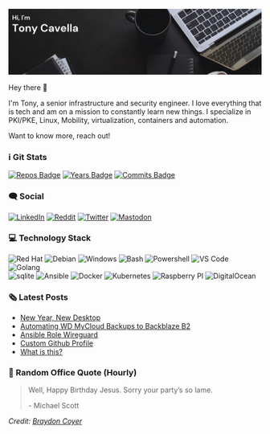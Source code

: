 ![Header Image](./assets/header2.png)

Hey there :wave:

I'm Tony, a senior infrastructure and security engineer. I love everything that is tech and am on a mission to constantly learn new things.  I specialize in PKI/PKE, Linux, Mobility, virtualization, containers and automation. 

Want to know more, reach out! 

### ℹ️ Git Stats
[![Repos Badge](https://badges.pufler.dev/repos/acavella)](https://badges.pufler.dev)
[![Years Badge](https://badges.pufler.dev/years/acavella)](https://badges.pufler.dev)
[![Commits Badge](https://badges.pufler.dev/commits/monthly/acavella)](https://badges.pufler.dev)

### 🗨️ Social
[![LinkedIn](https://img.shields.io/badge/-LinkedIn-0A66C2?logo=linkedin&logoColor=white)](https://www.linkedin.com/in/cavella/)
[![Reddit](https://img.shields.io/badge/-Reddit-FF4500?logo=Reddit&logoColor=white)](https://www.reddit.com/user/acavella)
[![Twitter](https://img.shields.io/badge/-Twitter-1DA1F2?logo=twitter&logoColor=white)](https://twitter.com/s0lution_)
<a rel="me" href="https://fosstodon.org/@s0lution">![Mastodon](https://img.shields.io/badge/-Mastodon-1DA1F2?logo=Mastodon&logoColor=white)</a>

### 💻 Technology Stack
![Red Hat](https://img.shields.io/badge/OS-Red%20Hat-informational?style=flat&logo=redhat&logoColor=white&color=2bbc8a)
![Debian](https://img.shields.io/badge/OS-Debian-informational?style=flat&logo=Debian&logoColor=white&color=2bbc8a)
![Windows](https://img.shields.io/badge/OS-Windows-informational?style=flat&logo=Windows&logoColor=white&color=2bbc8a)
![Bash](https://img.shields.io/badge/Shell-Bash-informational?style=flat&logo=Bash&logoColor=white&color=2bbc8a)
![Powershell](https://img.shields.io/badge/Shell-Powershell-informational?style=flat&logo=Powershell&logoColor=white&color=2bbc8a)
![VS Code](https://img.shields.io/badge/Editor-VS%20Code-informational?style=flat&logo=visualstudiocode&logoColor=white&color=2bbc8a)
![Golang](https://img.shields.io/badge/Code-Golang-informational?style=flat&logo=Go&logoColor=white&color=2bbc8a)\
![sqlite](https://img.shields.io/badge/Tools-sqlite-informational?style=flat&logo=sqlite&logoColor=white&color=2bbc8a)
![Ansible](https://img.shields.io/badge/Tools-Ansible-informational?style=flat&logo=Ansible&logoColor=white&color=2bbc8a)
![Docker](https://img.shields.io/badge/Tools-Docker-informational?style=flat&logo=Docker&logoColor=white&color=2bbc8a)
![Kubernetes](https://img.shields.io/badge/Tools-Kubernetes-informational?style=flat&logo=Kubernetes&logoColor=white&color=2bbc8a)
![Raspberry PI](https://img.shields.io/badge/Stack-Raspberry%20PI-informational?style=flat&logo=raspberrypi&logoColor=white&color=2bbc8a)
![DigitalOcean](https://img.shields.io/badge/Stack-DigitalOcean-informational?style=flat&logo=DigitalOcean&logoColor=white&color=2bbc8a)

### 🗞️ Latest Posts
<!-- BLOG-POST-LIST:START -->
- [New Year, New Desktop](https://cavella.com/2022/01/11/new-year-new-desktop.html)
- [Automating WD MyCloud Backups to Backblaze B2](https://cavella.com/2022/01/06/automate-mycloud-backups-to-backblaze.html)
- [Ansible Role Wireguard](https://cavella.com/2021/12/10/ansible-role-wireguard.html)
- [Custom Github Profile](https://cavella.com/2021/12/04/github-profile.html)
- [What is this?](https://cavella.com/2021/12/03/what-is-this.html)
<!-- BLOG-POST-LIST:END --> 

### 📢 Random Office Quote (Hourly)
> <p>Well, Happy Birthday Jesus. Sorry your party’s so lame.</p>
> <p>- Michael Scott</p>

*Credit: [Braydon Coyer](https://github.com/braydoncoyer/braydoncoyer)*
